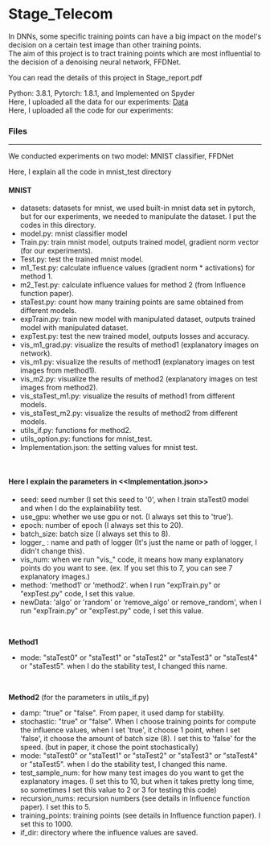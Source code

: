 # Stage_Telecom

 
In DNNs, some specific training points can have a big impact on the model's decision on a certain test image than other training points.   
The aim of this project is to tract training points which are most influential to the decision of a denoising neural network, FFDNet.   
   
You can read the details of this project in Stage_report.pdf   
   
   
Python: 3.8.1, Pytorch: 1.8.1, and Implemented on Spyder   
Here, I uploaded all the data for our experiments: [Data](https://drive.google.com/drive/folders/1yK_4DgJzb4Ify3Tp7nRX3B2mD8qlQ2iI?usp=sharing)   
Here, I uploaded all the code for our experiments:   
   
   
   
### Files  
-------------------------------------------------------
  
We conducted experiments on two model: MNIST classifier, FFDNet  
  
  
  
Here, I explain all the code in mnist_test directory
  
#### MNIST  
- datasets: datasets for mnist, we used built-in mnist data set in pytorch, but for our experiments, we needed to manipulate the dataset. I put the codes in this directory.
- model.py: mnist classifier model
- Train.py: train mnist model, outputs trained model, gradient norm vector (for our experiments).
- Test.py: test the trained mnist model.
- m1_Test.py: calculate influence values (gradient norm * activations) for method 1.
- m2_Test.py: calculate influence values for method 2 (from Influence function paper).
- staTest.py: count how many training points are same obtained from different models.
- expTrain.py: train new model with manipulated dataset, outputs trained model with manipulated dataset.
- expTest.py: test the new trained model, outputs losses and accuracy.
- vis_m1_grad.py: visualize the results of method1 (explanatory images on network).
- vis_m1.py: visualize the results of method1 (explanatory images on test images from method1).
- vis_m2.py: visualize the results of method2 (explanatory images on test images from method2).
- vis_staTest_m1.py: visualize the results of method1 from different models.
- vis_staTest_m2.py: visualize the results of method2 from different models.
- utils_if.py: functions for method2.
- utils_option.py: functions for mnist_test.
- Implementation.json: the setting values for mnist test.
<br />

#### Here I explain the parameters in <<Implementation.json>>
- seed: seed number (I set this seed to '0', when I train staTest0 model and when I do the explainability test.
- use_gpu: whether we use gpu or not. (I always set this to 'true').
- epoch: number of epoch (I always set this to 20).
- batch_size: batch size (I always set this to 8).
- logger_ : name and path of logger (It's just the name or path of logger, I didn't change this).
- vis_num: when we run "vis_" code, it means how many explanatory points do you want to see. (ex. If you set this to 7, you can see 7 explanatory images.)
- method: 'method1' or 'method2'. when I run "expTrain.py" or "expTest.py" code, I set this value.
- newData: 'algo' or 'random' or 'remove_algo' or remove_random', when I run "expTrain.py" or "expTest.py" code, I set this value.
<br />

  **Method1**  
- mode: "staTest0" or "staTest1" or "staTest2" or "staTest3" or "staTest4" or "staTest5". when I do the stability test, I changed this name.
<br />

  **Method2** (for the parameters in utils_if.py)  
- damp: "true" or "false". From paper, it used damp for stability.
- stochastic: "true" or "false". When I choose training points for compute the influence values, when I set 'true', it choose 1 point, when I set 'false', it choose the amount of batch size (8). I set this to 'false' for the speed. (but in paper, it chose the point stochastically)
- mode: "staTest0" or "staTest1" or "staTest2" or "staTest3" or "staTest4" or "staTest5". when I do the stability test, I changed this name.
- test_sample_num: for how many test images do you want to get the explanatory images. (I set this to 10, but when it takes pretty long time, so sometimes I set this value to 2 or 3 for testing this code)
- recursion_nums: recursion numbers (see details in Influence function paper). I set this to 5.
- training_points: training points (see details in Influence function paper). I set this to 1000.
- if_dir: directory where the influence values are saved.
  
 
